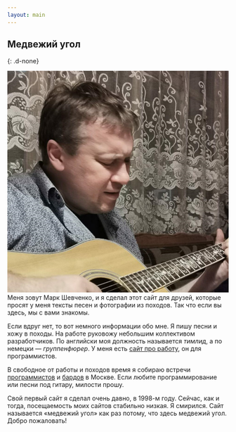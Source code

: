 ```yaml
---
layout: main
---
```


## Медвежий угол
{: .d-none}

![Собственной персоной](/img/me.jpg) Меня зовут Марк Шевченко, и я сделал этот сайт для друзей, которые просят у меня тексты песен и фотографии из походов.
Так что если вы здесь, мы с вами знакомы.

Если вдруг нет, то вот немного информации обо мне. Я пишу песни и хожу в походы. На работе руковожу небольшим
коллективом разработчиков. По английски моя должность называется *тимлид*, а по немецки&nbsp;&mdash; *группенфюрер*. У
меня есть <a href="http://markshevchenko.pro">сайт про работу</a>, он для программистов.

В свободное от работы и походов время я собираю встречи <a href="http://prog.msk.ru">программистов</a>
и <a href="https://www.meetup.com/ru-RU/bardmsk/">бардов</a> в Москве. Если любите программирование или песни под гитару,
милости прошу.

Свой первый сайт я сделал очень давно, в 1998-м году. Сейчас, как и тогда, посещаемость моих сайтов стабильно низкая.
Я смирился. Сайт называется &laquo;медвежий угол&raquo; как раз потому, что здесь медвежий угол. Добро пожаловать!
